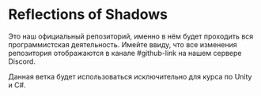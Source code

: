 # Reflections of Shadows
Это наш официальный репозиторий, именно в нём будет проходить вся программистская деятельность. 
Имейте ввиду, что все изменения репозитория отображаются в канале #github-link
на нашем сервере Discord.

Данная ветка будет использоваться исключительно для курса по Unity и C#.
